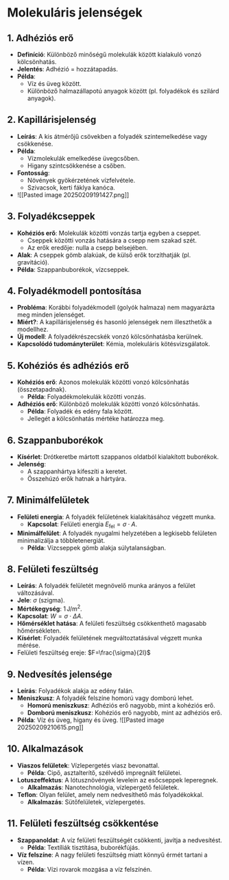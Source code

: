 # Molekuláris jelenségek

## 1. Adhéziós erő
- **Definíció**: Különböző minőségű molekulák között kialakuló vonzó kölcsönhatás.
- **Jelentés**: Adhézió = hozzátapadás.
- **Példa**: 
  - Víz és üveg között.
  - Különböző halmazállapotú anyagok között (pl. folyadékok és szilárd anyagok).

## 2. Kapillárisjelenség
- **Leírás**: A kis átmérőjű csövekben a folyadék szintemelkedése vagy csökkenése.
- **Példa**: 
  - Vízmolekulák emelkedése üvegcsőben.
  - Higany szintcsökkenése a csőben.
- **Fontosság**:
  - Növények gyökérzetének vízfelvétele.
  - Szivacsok, kerti fáklya kanóca.
- ![[Pasted image 20250209191427.png]]

## 3. Folyadékcseppek
- **Kohéziós erő**: Molekulák közötti vonzás tartja egyben a cseppet.
  - Cseppek közötti vonzás hatására a csepp nem szakad szét.
  - Az erők eredője: nulla a csepp belsejében.
- **Alak**: A cseppek gömb alakúak, de külső erők torzíthatják (pl. gravitáció).
- **Példa**: Szappanbuborékok, vízcseppek.

## 4. Folyadékmodell pontosítása
- **Probléma**: Korábbi folyadékmodell (golyók halmaza) nem magyarázta meg minden jelenséget.
- **Miért?**: A kapillárisjelenség és hasonló jelenségek nem illeszthetők a modellhez.
- **Új modell**: A folyadékrészecskék vonzó kölcsönhatásba kerülnek.
- **Kapcsolódó tudományterület**: Kémia, molekuláris kötésvizsgálatok.

## 5. Kohéziós és adhéziós erő
- **Kohéziós erő**: Azonos molekulák közötti vonzó kölcsönhatás (összetapadnak).
  - **Példa**: Folyadékmolekulák közötti vonzás.
- **Adhéziós erő**: Különböző molekulák közötti vonzó kölcsönhatás.
  - **Példa**: Folyadék és edény fala között.
  - Jellegét a kölcsönhatás mértéke határozza meg.
  
## 6. Szappanbuborékok
- **Kísérlet**: Drótkeretbe mártott szappanos oldatból kialakított buborékok.
- **Jelenség**: 
  - A szappanhártya kifeszíti a keretet.
  - Összehúzó erők hatnak a hártyára.

## 7. Minimálfelületek
- **Felületi energia**: A folyadék felületének kialakításához végzett munka.
  - **Kapcsolat**: Felületi energia $E_{\text{fel}} = \sigma \cdot A$.
- **Minimálfelület**: A folyadék nyugalmi helyzetében a legkisebb felületen minimalizálja a többletenergiát.
  - **Példa**: Vízcseppek gömb alakja súlytalanságban.

## 8. Felületi feszültség
- **Leírás**: A folyadék felületét megnövelő munka arányos a felület változásával.
- **Jele**: $\sigma$ (szigma).
- **Mértékegység**: $1 \, \text{J/m}^2$.
- **Kapcsolat**: $W = \sigma \cdot \Delta A$.
- **Hőmérséklet hatása**: A felületi feszültség csökkenthető magasabb hőmérsékleten.
- **Kísérlet**: Folyadék felületének megváltoztatásával végzett munka mérése.
- Felületi feszültség ereje: $F=\frac{\sigma}{2l}$

## 9. Nedvesítés jelensége
- **Leírás**: Folyadékok alakja az edény falán.
- **Meniszkusz**: A folyadék felszíne homorú vagy domború lehet.
  - **Homorú meniszkusz**: Adhéziós erő nagyobb, mint a kohéziós erő.
  - **Domború meniszkusz**: Kohéziós erő nagyobb, mint az adhéziós erő.
- **Példa**: Víz és üveg, higany és üveg.
  ![[Pasted image 20250209210615.png]]
## 10. Alkalmazások
- **Viaszos felületek**: Vízlepergetés viasz bevonattal.
  - **Példa**: Cipő, asztalterítő, szélvédő impregnált felületei.
- **Lotuszeffektus**: A lótusznövények levelein az esőcseppek leperegnek.
  - **Alkalmazás**: Nanotechnológia, vízlepergető felületek.
- **Teflon**: Olyan felület, amely nem nedvesíthető más folyadékokkal.
  - **Alkalmazás**: Sütőfelületek, vízlepergetés.

## 11. Felületi feszültség csökkentése
- **Szappanoldat**: A víz felületi feszültségét csökkenti, javítja a nedvesítést.
  - **Példa**: Textíliák tisztítása, buborékfújás.
- **Víz felszíne**: A nagy felületi feszültség miatt könnyű érmét tartani a vízen.
  - **Példa**: Vízi rovarok mozgása a víz felszínén.
